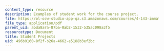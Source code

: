 ```yaml
---
content_type: resource
description: Examples of student work for the course project.
file: https://ol-ocw-studio-app-qa.s3.amazonaws.com/courses/4-143-immaterial-limits-process-and-duration-fall-2002/496b01608f2fb26a4662e5188b3ef2bc_projectpage.pdf
file_type: application/pdf
parent_uid: abda8a7a-87ba-0ab2-1532-535ac098a3f5
resourcetype: Document
title: Student Projects
uid: 496b0160-8f2f-b26a-4662-e5188b3ef2bc
---
```

